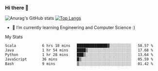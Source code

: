 ### Hi there 👋

![Anurag's GitHub stats](https://github-readme-stats.vercel.app/api?username=MatteoIorio11&show_icons=true&theme=dark) 
[![Top Langs](https://github-readme-stats.vercel.app/api/top-langs/?username=MatteoIorio11&theme=dark)](https://github.com/MatteoIorio11/github-readme-stats)

- 🌱 I’m currently learning Engineering and Computer Science :)

<!--
**MatteoIorio11/MatteoIorio11** is a ✨ _special_ ✨ repository because its `README.md` (this file) appears on your GitHub profile.

Here are some ideas to get you started:

- 🔭 I’m currently working on ...
- 🌱 I’m currently learning ...
- 👯 I’m looking to collaborate on ...
- 🤔 I’m looking for help with ...
- 💬 Ask me about ...
- 📫 How to reach me: ...
- 😄 Pronouns: ...
- ⚡ Fun fact: ...
-->
My Stats
<!--START_SECTION:waka-->

```txt
Scala            6 hrs 18 mins   ██████████████▓░░░░░░░░░░   58.57 %
Java             1 hr 54 mins    ████▒░░░░░░░░░░░░░░░░░░░░   17.68 %
Python           1 hr 28 mins    ███▒░░░░░░░░░░░░░░░░░░░░░   13.64 %
JavaScript       36 mins         █▒░░░░░░░░░░░░░░░░░░░░░░░   05.59 %
Bash             9 mins          ▒░░░░░░░░░░░░░░░░░░░░░░░░   01.42 %
```

<!--END_SECTION:waka-->
